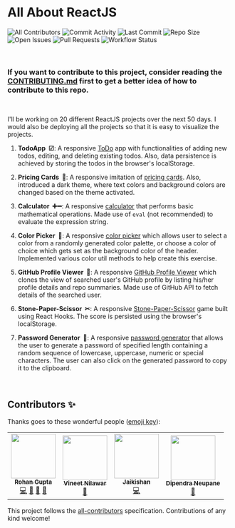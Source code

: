 # All About ReactJS

![All Contributors](https://img.shields.io/github/all-contributors/demondaddy22/all-about-reactJS?color=%23fca503&style=for-the-badge)
![Commit Activity](https://img.shields.io/github/commit-activity/w/demondaddy22/all-about-reactJS?color=%2300bfff&style=for-the-badge)
![Last Commit](https://img.shields.io/github/last-commit/demondaddy22/all-about-reactJS?color=%23abd100&style=for-the-badge)
![Repo Size](https://img.shields.io/github/repo-size/demondaddy22/all-about-reactJS?color=%23ff47b6&style=for-the-badge)
<br>
![Open Issues](https://img.shields.io/github/issues-raw/demondaddy22/all-about-reactJS?color=%239e6eff&style=for-the-badge)
![Pull Requests](https://img.shields.io/github/issues-pr-raw/demondaddy22/all-about-reactJS?color=%2302b09f&style=for-the-badge)
![Workflow Status](https://img.shields.io/github/workflow/status/demondaddy22/all-about-reactJS/ReactProjectsCI?style=for-the-badge)

<br>

### If you want to contribute to this project, consider reading the [CONTRIBUTING.md](CONTRIBUTING.md) first to get a better idea of how to contribute to this repo.

<br>

I'll be working on 20 different ReactJS projects over the next 50 days. I would also be deploying all the projects so that it is easy to visualize the projects.

1. **TodoApp &nbsp;☑**: A responsive [ToDo](https://demondaddy22.github.io/all-about-reactJS/#/todos) app with functionalities of adding new todos, editing, and deleting existing todos. Also, data persistence is achieved by storing the todos in the browser's localStorage.

2. **Pricing Cards &nbsp;💸**: A responsive imitation of [pricing cards](https://demondaddy22.github.io/all-about-reactJS/#/pricing-cards). Also, introduced a dark theme, where text colors and background colors are changed based on the theme activated.

3. **Calculator &nbsp;➕➖**: A responsive [calculator](https://demondaddy22.github.io/all-about-reactJS/#/calculator) that performs basic mathematical operations. Made use of ```eval``` (not recommended) to evaluate the expression string.

4. **Color Picker &nbsp;🎨**: A responsive [color picker](https://demondaddy22.github.io/all-about-reactJS/#/color-picker) which allows user to select a color from a randomly generated color palette, or choose a color of choice which gets set as the background color of the header. Implemented various color util methods to help create this exercise.

5. **GitHub Profile Viewer &nbsp;🙋**: A responsive [GitHub Profile Viewer](https://demondaddy22.github.io/all-about-reactJS/#/github-profile-viewer) which clones the view of searched user's GitHub profile by listing his/her profile details and repo summaries. Made use of GitHub API to fetch details of the searched user.

6. **Stone-Paper-Scissor &nbsp;✂**: A responsive [Stone-Paper-Scissor](https://demondaddy22.github.io/all-about-reactJS/#/stone-paper-scissor) game built using React Hooks. The score is persisted using the browser's localStorage.

7. **Password Generator &nbsp;🔐**: A responsive [password generator](https://demondaddy22.github.io/all-about-reactJS/#/password-generator) that allows the user to generate a password of specified length containing a random sequence of lowercase, uppercase, numeric or special characters. The user can also click on the generated password to copy it to the clipboard.

<br>

## Contributors ✨

Thanks goes to these wonderful people ([emoji key](https://allcontributors.org/docs/en/emoji-key)):

<!-- ALL-CONTRIBUTORS-LIST:START - Do not remove or modify this section -->
<!-- prettier-ignore-start -->
<!-- markdownlint-disable -->
<table>
  <tr>
    <td align="center"><a href="https://shades-of-demon.herokuapp.com/"><img src="https://avatars1.githubusercontent.com/u/39908472?v=4" width="100px;" alt=""/><br /><sub><b>Rohan Gupta</b></sub></a><br /><a href="https://github.com/DemonDaddy22/all-about-reactJS/commits?author=DemonDaddy22" title="Code">💻</a> <a href="#ideas-DemonDaddy22" title="Ideas, Planning, & Feedback">🤔</a> <a href="https://github.com/DemonDaddy22/all-about-reactJS/commits?author=DemonDaddy22" title="Documentation">📖</a> <a href="https://github.com/DemonDaddy22/all-about-reactJS/pulls?q=is%3Apr+reviewed-by%3ADemonDaddy22" title="Reviewed Pull Requests">👀</a></td>
    <td align="center"><a href="https://github.com/vineetnilawar"><img src="https://avatars0.githubusercontent.com/u/55659836?v=4" width="100px;" alt=""/><br /><sub><b>Vineet Nilawar</b></sub></a><br /><a href="https://github.com/DemonDaddy22/all-about-reactJS/commits?author=vineetnilawar" title="Documentation">📖</a></td>
    <td align="center"><a href="https://github.com/Jaikishann"><img src="https://avatars2.githubusercontent.com/u/23214005?v=4" width="100px;" alt=""/><br /><sub><b>Jaikishan</b></sub></a><br /><a href="https://github.com/DemonDaddy22/all-about-reactJS/commits?author=Jaikishann" title="Code">💻</a></td>
    <td align="center"><a href="https://www.neupanedipendra.com.np"><img src="https://avatars2.githubusercontent.com/u/38071091?v=4" width="100px;" alt=""/><br /><sub><b>Dipendra Neupane</b></sub></a><br /><a href="https://github.com/DemonDaddy22/all-about-reactJS/commits?author=neupanedipen" title="Documentation">📖</a></td>
  </tr>
</table>

<!-- markdownlint-enable -->
<!-- prettier-ignore-end -->
<!-- ALL-CONTRIBUTORS-LIST:END -->

This project follows the [all-contributors](https://github.com/all-contributors/all-contributors) specification. Contributions of any kind welcome!
